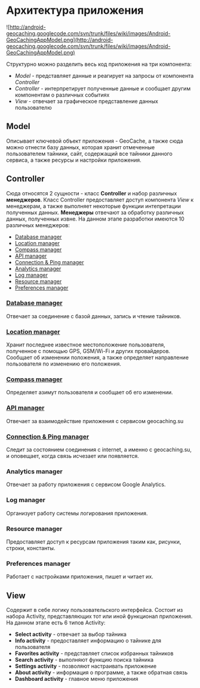 # Архитектура приложения #
![http://android-geocaching.googlecode.com/svn/trunk/files/wiki/images/Android-GeoCachingAppModel.png](http://android-geocaching.googlecode.com/svn/trunk/files/wiki/images/Android-GeoCachingAppModel.png)

Структурно можно разделить весь код приложения на три компонента:
  * _Model_ - представляет данные и реагирует на запросы от компонента _Controller_
  * _Controller_ - интерпретирует полученные данные и сообщает другим компонентам о различных событиях
  * _View_ - отвечает за графическое представление данных пользователю

## Model ##
Описывает ключевой объект приложения - GeoCache, а также сюда можно отнести базу данных, которая хранит отмеченные пользователем тайники, сайт, содержащий все тайники данного сервиса, а также ресурсы и настройки приложения.


## Controller ##
Сюда относятся 2 сущности - класс **Controller** и набор различных **менеджеров**. Класс Controller предоставляет доступ компонента _View_ к менеджерам, а также выполняет некоторые функции интепретации полученных данных. **Менеджеры** отвечают за обработку различных данных, полученных извне. На данном этапе разработки имеются 10 различных менеджеров:
  * [Database manager](DbManager.md)
  * [Location manager](LocationManager.md)
  * [Compass manager](CompassManager.md)
  * [API manager](ApiManager.md)
  * [Connection & Ping manager](ConnectionManager.md)
  * [Analytics manager](ApplicationArchitecture#Analytics_manager.md)
  * [Log manager](ApplicationArchitecture#Log_manager.md)
  * [Resource manager](ApplicationArchitecture#Resource_manager.md)
  * [Preferences manager](ApplicationArchitecture#Preferences_manager.md)

### [Database manager](DbManager.md) ###
Отвечает за соединение с базой данных, запись и чтение тайников.

### [Location manager](LocationManager.md) ###
Хранит последнее известное местоположение пользователя, полученное с помощью GPS, GSM/Wi-Fi и других провайдеров. Сообщает об изменении положения, а также определяет направление пользователя по изменению его положения.

### [Compass manager](CompassManager.md) ###
Определяет азимут пользователя и сообщает об его изменении.

### [API manager](ApiManager.md) ###
Отвечает за взаимодействие приложения с сервисом geocaching.su

### [Connection & Ping manager](ConnectionManager.md) ###
Следит за состоянием соединения с internet, а именно с geocaching.su, и оповещает, когда связь исчезает или появляется.

### Analytics manager ###
Отвечает за работу приложения с сервисом Google Analytics.

### Log manager ###
Организует работу системы логирования приложения.

### Resource manager ###
Предоставляет доступ к ресурсам приложения таким как, рисунки, строки, константы.

### Preferences manager ###
Работает с настройками приложения, пишет и читает их.

## View ##
Содержит в себе логику пользовательского интерфейса. Состоит из набора Activity, представляющих тот или иной функционал приложения. На данном этапе есть 6 типов Activity:
  * **Select activity** - отвечает за выбор тайника
  * **Info activity** - предоставляет информацию о тайнике для пользователя
  * **Favorites activity** - представляет список избранных тайников
  * **Search activity** - выполняют функцию поиска тайника
  * **Settings activity** - позволяют настраивать приложение
  * **About activity** - информация о программе, а также обратная связь
  * **Dashboard activity** - главное меню приложения